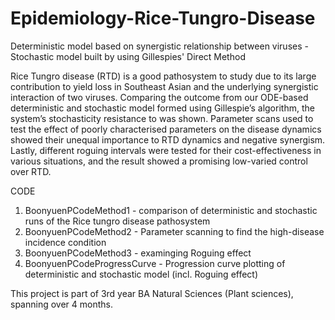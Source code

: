 # Epidemiology-Rice-Tungro-Disease
Deterministic model based on synergistic relationship between viruses - Stochastic model built by using Gillespies' Direct Method

Rice Tungro disease (RTD) is a good pathosystem to study due to its large contribution to yield loss in Southeast Asian and the underlying synergistic interaction of two viruses. Comparing the outcome from our ODE-based deterministic and stochastic model formed using Gillespie’s algorithm, the system’s stochasticity resistance to was shown. Parameter scans used to test the effect of poorly characterised parameters on the disease dynamics showed their unequal importance to RTD dynamics and negative synergism. Lastly, different roguing intervals were tested for their cost-effectiveness in various situations, and the result showed a promising low-varied control over RTD.

CODE
1. BoonyuenPCodeMethod1 - comparison of deterministic and stochastic runs of the Rice tungro disease pathosystem
2. BoonyuenPCodeMethod2 - Parameter scanning to find the high-disease incidence condition
3. BoonyuenPCodeMethod3 - examinging Roguing effect
4. BoonyuenPCodeProgressCurve - Progression curve plotting of deterministic and stochastic model (incl. Roguing effect)

This project is part of 3rd year BA Natural Sciences (Plant sciences), spanning over 4 months. 
